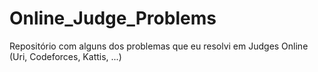 # Online_Judge_Problems

Repositório com alguns dos problemas que eu resolvi em Judges Online (Uri, Codeforces, Kattis, ...)
